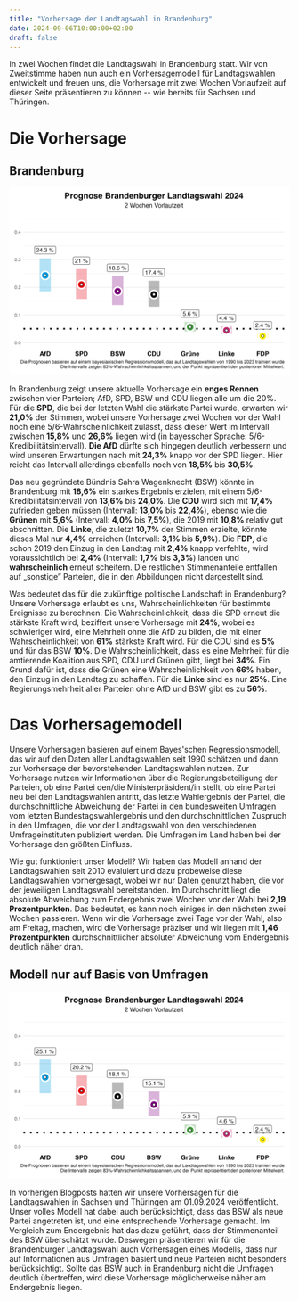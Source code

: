 ```yaml
---
title: "Vorhersage der Landtagswahl in Brandenburg"
date: 2024-09-06T10:00:00+02:00
draft: false
---
```


In zwei Wochen findet die Landtagswahl in Brandenburg statt. Wir von Zweitstimme haben nun auch ein Vorhersagemodell für Landtagswahlen entwickelt und freuen uns, die Vorhersage mit zwei Wochen Vorlaufzeit auf dieser Seite präsentieren zu können -- wie bereits für Sachsen und Thüringen.

# Die Vorhersage

## Brandenburg

![Wahlprognose Brandenburg](./fig/fig_fcst_bb_2weekslead_de.png)

In Brandenburg zeigt unsere aktuelle Vorhersage ein **enges Rennen** zwischen vier Parteien; AfD, SPD, BSW und CDU liegen alle um die 20%. Für die **SPD**, die bei der letzten Wahl die stärkste Partei wurde, erwarten wir **21,0%** der Stimmen, wobei unsere Vorhersage zwei Wochen vor der Wahl noch eine 5/6-Wahrscheinlichkeit zulässt, dass dieser Wert im Intervall zwischen **15,8%** und **26,6%** liegen wird (in bayesscher Sprache: 5/6-Kredibilitätsintervall). **Die AfD** dürfte sich hingegen deutlich verbessern und wird unseren Erwartungen nach mit **24,3%** knapp vor der SPD liegen. Hier reicht das Intervall allerdings ebenfalls noch von **18,5%** bis **30,5%**.

Das neu gegründete Bündnis Sahra Wagenknecht (BSW) könnte in Brandenburg mit **18,6%** ein starkes Ergebnis erzielen, mit einem 5/6-Kredibilitätsintervall von **13,6%** bis **24,0%**. Die **CDU** wird sich mit **17,4%** zufrieden geben müssen (Intervall: **13,0%** bis **22,4%**), ebenso wie die **Grünen** mit **5,6%** (Intervall: **4,0%** bis **7,5%**), die 2019 mit **10,8%** relativ gut abschnitten. Die **Linke**, die zuletzt **10,7%** der Stimmen erzielte, könnte dieses Mal nur **4,4%** erreichen (Intervall: **3,1%** bis **5,9%**). Die **FDP**, die schon 2019 den Einzug in den Landtag mit **2,4%** knapp verfehlte, wird voraussichtlich bei **2,4%** (Intervall: **1,7%** bis **3,3%**) landen und **wahrscheinlich** erneut scheitern. Die restlichen Stimmenanteile entfallen auf „sonstige” Parteien, die in den Abbildungen nicht dargestellt sind.

Was bedeutet das für die zukünftige politische Landschaft in Brandenburg? Unsere Vorhersage erlaubt es uns, Wahrscheinlichkeiten für bestimmte Ereignisse zu berechnen. Die Wahrscheinlichkeit, dass die SPD erneut die stärkste Kraft wird, beziffert unsere Vorhersage mit **24%**, wobei es schwieriger wird, eine Mehrheit ohne die AfD zu bilden, die mit einer Wahrscheinlichkeit von **61%** stärkste Kraft wird. Für die CDU sind es **5%** und für das BSW **10%**. Die Wahrscheinlichkeit, dass es eine Mehrheit für die amtierende Koalition aus SPD, CDU und Grünen gibt, liegt bei **34%**. Ein Grund dafür ist, dass die Grünen eine Wahrscheinlichkeit von **66%** haben, den Einzug in den Landtag zu schaffen. Für die **Linke** sind es nur **25%**. Eine Regierungsmehrheit aller Parteien ohne AfD und BSW gibt es zu **56%**.


# Das Vorhersagemodell

Unsere Vorhersagen basieren auf einem Bayes'schen Regressionsmodell, das wir auf den Daten aller Landtagswahlen seit 1990 schätzen und dann zur Vorhersage der bevorstehenden Landtagswahlen nutzen. Zur Vorhersage nutzen wir Informationen über die Regierungsbeteiligung der Parteien, ob eine Partei den/die Ministerpräsident/in stellt, ob eine Partei neu bei den Landtagswahlen antritt, das letzte Wahlergebnis der Partei, die durchschnittliche Abweichung der Partei in den bundesweiten Umfragen vom letzten Bundestagswahlergebnis und den durchschnittlichen Zuspruch in den Umfragen, die vor der Landtagswahl von den verschiedenen Umfrageinstituten publiziert werden. Die Umfragen im Land haben bei der Vorhersage den größten Einfluss.

Wie gut funktioniert unser Modell? Wir haben das Modell anhand der Landtagswahlen seit 2010 evaluiert und dazu probeweise diese Landtagswahlen vorhergesagt, wobei wir nur Daten genutzt haben, die vor der jeweiligen Landtagswahl bereitstanden. Im Durchschnitt liegt die absolute Abweichung zum Endergebnis zwei Wochen vor der Wahl bei **2,19 Prozentpunkten**. Das bedeutet, es kann noch einiges in den nächsten zwei Wochen passieren. Wenn wir die Vorhersage zwei Tage vor der Wahl, also am Freitag, machen, wird die Vorhersage präziser und wir liegen mit **1,46 Prozentpunkten** durchschnittlicher absoluter Abweichung vom Endergebnis deutlich näher dran. 


## Modell nur auf Basis von Umfragen

![Wahlprognose Thüringen](./fig/fig_fcstpoll_bb_2weekslead_de.png)

In vorherigen Blogposts hatten wir unsere Vorhersagen für die Landtagswahlen in Sachsen und Thüringen am 01.09.2024 veröffentlicht. Unser volles Modell hat dabei auch berücksichtigt, dass das BSW als neue Partei angetreten ist, und eine entsprechende Vorhersage gemacht. Im Vergleich zum Endergebnis hat das dazu geführt, dass der Stimmenanteil des BSW überschätzt wurde. Deswegen präsentieren wir für die Brandenburger Landtagswahl auch Vorhersagen eines Modells, dass nur auf Informationen aus Umfragen basiert und neue Parteien nicht besonders berücksichtigt. Sollte das BSW auch in Brandenburg nicht die Umfragen deutlich übertreffen, wird diese Vorhersage möglicherweise näher am Endergebnis liegen.

